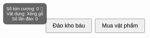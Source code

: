 <!DOCTYPE html>
<html lang="vi">
<head>
  <meta charset="UTF-8">
  <title>Đảo Kho Báu</title>
  <style>
    body {
      margin: 0;
      font-family: Arial, sans-serif;
      color: white;
      text-align: center;
      background-size: cover;
    }
    .menu {
      display: flex;
      justify-content: center;
      margin: 10px;
      gap: 10px;
    }
    .menu button {
      padding: 10px 20px;
      font-size: 18px;
      cursor: pointer;
    }
    .info {
      position: fixed;
      top: 10px;
      left: 10px;
      background: rgba(0,0,0,0.6);
      padding: 10px;
      border-radius: 10px;
    }
    .shop-item {
      margin: 20px;
    }
    .shop-item img {
      width: 100px;
      height: auto;
    }
    .chest {
      width: 200px;
      margin-top: 50px;
      cursor: pointer;
    }
  </style>
</head>
<body>

  <div class="info">
    Số kim cương: <span id="diamonds">0</span> 💎<br>
    Vật dụng: <span id="item">Xẻng gỗ</span><br>
    Số lần đào: <span id="digs">0</span>
  </div>

  <div class="menu">
    <button onclick="showIsland()">Đảo kho báu</button>
    <button onclick="showShop()">Mua vật phẩm</button>
  </div>

  <div id="main"></div>

  <script>
    let diamonds = parseInt(localStorage.getItem('diamonds')) || 0;
    let digs = parseInt(localStorage.getItem('digs')) || 0;
    let currentTool = localStorage.getItem('currentTool') || 'xenggo';
    const toolStrength = { xenggo: 15, xengvang: 10, khoan: 5 };
    let currentDig = 0;

    function updateUI() {
      document.getElementById('diamonds').textContent = diamonds;
      document.getElementById('digs').textContent = digs;
      document.getElementById('item').textContent =
        currentTool === 'xenggo' ? 'Xẻng gỗ' :
        currentTool === 'xengvang' ? 'Xẻng vàng' : 'Máy khoan';

      localStorage.setItem('diamonds', diamonds);
      localStorage.setItem('digs', digs);
      localStorage.setItem('currentTool', currentTool);
    }

    function showIsland() {
      document.body.style.backgroundImage = "url('https://media.istockphoto.com/id/678719470/vi/anh/c%E1%BA%ADn-c%E1%BA%A3nh-m%C3%B4-h%C3%ACnh-c%C3%A1t-c%E1%BB%A7a-m%E1%BB%99t-b%C3%A3i-bi%E1%BB%83n-v%C3%A0o-m%C3%B9a-h%C3%A8.jpg?s=2048x2048&w=is&k=20&c=GkFzAsfrP5I2vIogPzGW_UHvWGMdl33Lw7KMXNU4-Qo=')";
      document.getElementById('main').innerHTML = `
        <img src="https://png.pngtree.com/png-clipart/20230913/original/pngtree-old-rusty-closed-treasure-chest-side-view-transparent-background-png-image_8864712.png" class="chest" onclick="digChest()">
        <p>Nhấn vào rương để đào!</p>
      `;
    }

    function showShop() {
      document.body.style.backgroundImage = "";
      document.getElementById('main').innerHTML = `
        <div class="shop-item">
          <h3>Xẻng vàng (20 💎)</h3>
          <img src="https://media.istockphoto.com/id/678719470/vi/anh/c%E1%BA%ADn-c%E1%BA%A3nh-m%C3%B4-h%C3%ACnh-c%C3%A1t-c%E1%BB%A7a-m%E1%BB%99t-b%C3%A3i-bi%E1%BB%83n-v%C3%A0o-m%C3%B9a-h%C3%A8.jpg?s=2048x2048&w=is&k=20&c=GkFzAsfrP5I2vIogPzGW_UHvWGMdl33Lw7KMXNU4-Qo=">
          <br><button onclick="buy('xengvang', 20)">Mua</button>
        </div>
        <div class="shop-item">
          <h3>Máy khoan (50 💎)</h3>
          <img src="https://bizweb.dktcdn.net/100/119/315/products/pixelcut-export-58-cc24b29a-58a0-4aa1-b484-4551e3c48afb.jpg?v=1736392501217">
          <br><button onclick="buy('khoan', 50)">Mua</button>
        </div>
      `;
    }

    function buy(tool, price) {
      if (diamonds >= price) {
        diamonds -= price;
        currentTool = tool;
        alert("Đã mua thành công!");
      } else {
        alert("Bạn không đủ kim cương!");
      }
      updateUI();
    }

    function digChest() {
      currentDig++;
      if (currentDig >= toolStrength[currentTool]) {
        let reward = Math.floor(Math.random() * 10) + 1;
        diamonds += reward;
        digs++;
        alert("Bạn đã mở rương và nhận " + reward + " kim cương!");
        currentDig = 0;
        updateUI();
      }
    }

    updateUI();
    showIsland();
  </script>

</body>
</html>
